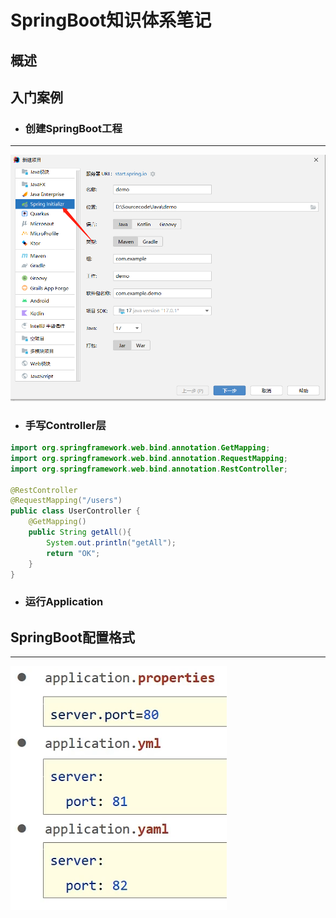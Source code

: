 # SpringBoot知识体系笔记

## 概述

## 入门案例

- ### 创建SpringBoot工程

------

<img src="【SpringBoot】从复杂到简洁.assets/image-20220718103722515.png" alt="image-20220718103722515" style="zoom: 67%;" />

- ### 手写Controller层

```java
import org.springframework.web.bind.annotation.GetMapping;
import org.springframework.web.bind.annotation.RequestMapping;
import org.springframework.web.bind.annotation.RestController;

@RestController
@RequestMapping("/users")
public class UserController {
    @GetMapping()
    public String getAll(){
        System.out.println("getAll");
        return "OK";
    }
}
```

- ### 运行Application

## SpringBoot配置格式

------

![image-20220718104234297](【SpringBoot】从复杂到简洁.assets/image-20220718104234297.png)
